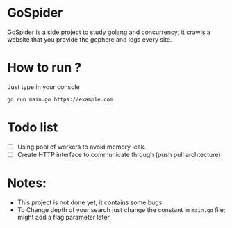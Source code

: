 # GoSpider

GoSpider is a side project to study golang and concurrency; it crawls a website that you provide the gophere and logs every site.

# How to run ?

Just type in your console

```bash
go run main.go https://example.com
```

# Todo list
- [ ] Using pool of workers to avoid memory leak.
- [ ] Create HTTP interface to communicate through (push pull archtecture)

# Notes:
- This project is not done yet, it contains some bugs
- To Change depth of your search just change the constant in `main.go` file; might add a flag parameter later.